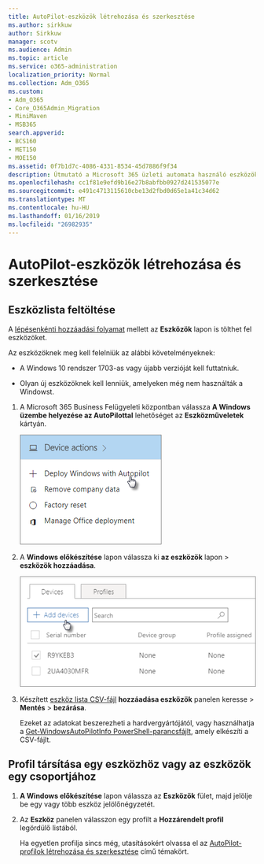 ```yaml
---
title: AutoPilot-eszközök létrehozása és szerkesztése
ms.author: sirkkuw
author: Sirkkuw
manager: scotv
ms.audience: Admin
ms.topic: article
ms.service: o365-administration
localization_priority: Normal
ms.collection: Adm_O365
ms.custom:
- Adm_O365
- Core_O365Admin_Migration
- MiniMaven
- MSB365
search.appverid:
- BCS160
- MET150
- MOE150
ms.assetid: 0f7b1d7c-4086-4331-8534-45d7886f9f34
description: Útmutató a Microsoft 365 üzleti automata használó eszközök feltölteni. A profil hozzárendelése egy eszköz vagy eszközök egy csoportjához.
ms.openlocfilehash: cc1f81e9efd9b16e27b8abfbb0927d241535077e
ms.sourcegitcommit: e491c4713115610cbe13d2fbd0d65e1a41c34d62
ms.translationtype: MT
ms.contentlocale: hu-HU
ms.lasthandoff: 01/16/2019
ms.locfileid: "26982935"
---
```

# <a name="create-and-edit-autopilot-devices"></a>AutoPilot-eszközök létrehozása és szerkesztése

## <a name="upload-a-list-of-devices"></a>Eszközlista feltöltése

A [lépésenkénti hozzáadási folyamat](add-autopilot-devices-and-profile.md) mellett az **Eszközök** lapon is tölthet fel eszközöket. 
  
Az eszközöknek meg kell felelniük az alábbi követelményeknek:
  
- A Windows 10 rendszer 1703-as vagy újabb verzióját kell futtatniuk.
    
- Olyan új eszközöknek kell lenniük, amelyeken még nem használták a Windowst.
    
1. A Microsoft 365 Business Felügyeleti központban válassza **A Windows üzembe helyezése az AutoPilottal** lehetőséget az **Eszközműveletek** kártyán. 
    
    ![On the Device actions card, choose Deploy Windows with Autopilot.](media/160d5c2a-11a8-48f9-a8aa-70f084b85448.png)
  
2. A **Windows előkészítése** lapon válassza ki **az eszközök** lapon \> **eszközök hozzáadása**.
    
    ![In the Devices tab, choose Add devices.](media/6ba81e22-c873-40ad-8a72-ce64d15ea6ba.png)
  
3. Készített [eszköz lista CSV-fájl](https://support.office.com/article/932e3676-2491-49f0-9177-d893d2f5276e) **hozzáadása eszközök** panelen keresse \> **Mentés** \> **bezárása**.
    
    Ezeket az adatokat beszerezheti a hardvergyártójától, vagy használhatja a [Get-WindowsAutoPilotInfo PowerShell-parancsfájlt](https://www.powershellgallery.com/packages/Get-WindowsAutoPilotInfo), amely elkészíti a CSV-fájlt. 
    
## <a name="assign-a-profile-to-a-device-or-a-group-of-devices"></a>Profil társítása egy eszközhöz vagy az eszközök egy csoportjához

1. **A Windows előkészítése** lapon válassza az **Eszközök** fület, majd jelölje be egy vagy több eszköz jelölőnégyzetét. 
    
2. Az **Eszköz** panelen válasszon egy profilt a **Hozzárendelt profil** legördülő listából. 
    
    Ha egyetlen profilja sincs még, utasításokért olvassa el az [AutoPilot-profilok létrehozása és szerkesztése](create-and-edit-autopilot-profiles.md) című témakört. 
    
